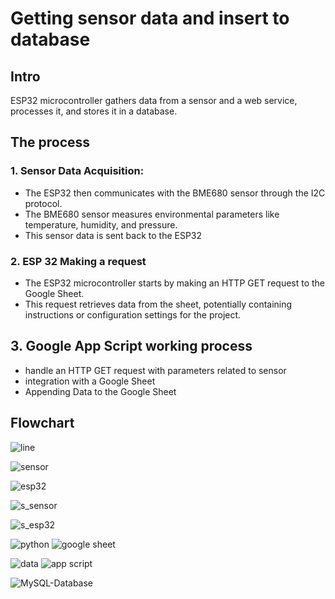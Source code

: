 # Getting sensor data and insert to database

## Intro

ESP32 microcontroller gathers data from a sensor and a web service, processes it, and stores it in a database. 

## The process

### 1. Sensor Data Acquisition:

- The ESP32 then communicates with the BME680 sensor through the I2C protocol.
- The BME680 sensor measures environmental parameters like temperature, humidity, and pressure.
- This sensor data is sent back to the ESP32

### 2. ESP 32 Making a request

- The ESP32 microcontroller starts by making an HTTP GET request to the Google Sheet.
- This request retrieves data from the sheet, potentially containing instructions or configuration settings for the project.

## 3. Google App Script working process
- handle an HTTP GET request with parameters related to sensor
- integration with a Google Sheet
- Appending Data to the Google Sheet


## Flowchart

![line](https://github.com/NoppalitP/sensordata2database/assets/155846151/7ebcc553-f0e7-4574-9819-d8af8070f6a7)

![sensor](https://store.fut-electronics.com/cdn/shop/files/BME680-enviromental-sensor_500x500.jpg)


![esp32](https://store.fut-electronics.com/cdn/shop/files/esp32-development-kit-30pin_500x500.jpg)


![s_sensor](https://github.com/NoppalitP/sensordata2database/assets/155846151/d7d6f30e-4995-4fa8-b7dc-85d16e51bf68)

![s_esp32](https://github.com/NoppalitP/sensordata2database/assets/155846151/0fb5ac61-da83-4615-8bb1-235f2bb84630)



![python](https://github.com/NoppalitP/sensordata2database/assets/155846151/eb208313-48ba-4062-bae4-35dd886f8352)
![google sheet](https://github.com/NoppalitP/sensordata2database/assets/155846151/27e53ded-ebc9-413c-82ec-b8c166d78b1f)

![data](https://github.com/NoppalitP/sensordata2database/assets/155846151/1b1995b5-bacf-437e-a7be-5f16c1b9503f)
![app script](https://github.com/NoppalitP/sensordata2database/assets/155846151/77a940b2-9e1b-48b4-b901-b808621b00f7)

![MySQL-Database](https://github.com/NoppalitP/sensordata2database/assets/155846151/0320cbee-65c3-4218-a745-3ab477303f8a)
